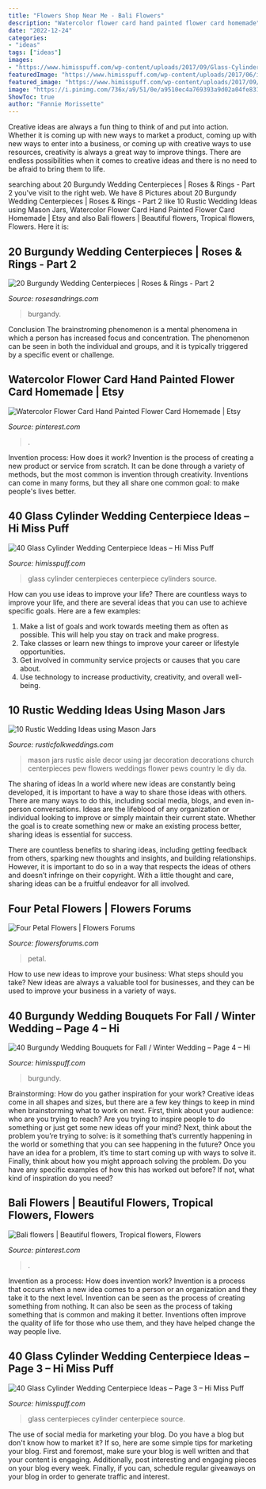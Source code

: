 ```yaml
---
title: "Flowers Shop Near Me - Bali Flowers"
description: "Watercolor flower card hand painted flower card homemade"
date: "2022-12-24"
categories:
- "ideas"
tags: ["ideas"]
images:
- "https://www.himisspuff.com/wp-content/uploads/2017/09/Glass-Cylinders-Wedding-Centerpieces-23.jpg"
featuredImage: "https://www.himisspuff.com/wp-content/uploads/2017/06/ivory-and-burgundy-fall-wedding-bouquet.jpg"
featured_image: "https://www.himisspuff.com/wp-content/uploads/2017/09/Glass-Cylinders-Wedding-Centerpieces-23.jpg"
image: "https://i.pinimg.com/736x/a9/51/0e/a9510ec4a769393a9d02a04fe8312115.jpg"
ShowToc: true
author: "Fannie Morissette"
---
```



Creative ideas are always a fun thing to think of and put into action. Whether it is coming up with new ways to market a product, coming up with new ways to enter into a business, or coming up with creative ways to use resources, creativity is always a great way to improve things. There are endless possibilities when it comes to creative ideas and there is no need to be afraid to bring them to life.

	

		
searching about 20 Burgundy Wedding Centerpieces | Roses &amp; Rings - Part 2 you've visit to the right web. We have 8 Pictures about 20 Burgundy Wedding Centerpieces | Roses &amp; Rings - Part 2 like 10 Rustic Wedding Ideas using Mason Jars, Watercolor Flower Card Hand Painted Flower Card Homemade | Etsy and also Bali flowers | Beautiful flowers, Tropical flowers, Flowers. Here it is:
		
    
## 20 Burgundy Wedding Centerpieces | Roses &amp; Rings - Part 2

<img loading=lazy src="http://www.rosesandrings.com/wp-content/uploads/2018/06/burgandy-and-blush-florals-wedding-centerpiece.jpg" onerror="this.onerror=null;this.src='https://tse2.mm.bing.net/th?id=OIP.ccxbtCDEUvnr1G_RijjTiwHaLG&amp;pid=15.1';" alt="20 Burgundy Wedding Centerpieces | Roses &amp; Rings - Part 2">

_Source: rosesandrings.com_

>burgandy. 

	

Conclusion
The brainstroming phenomenon is a mental phenomena in which a person has increased focus and concentration. The phenomenon can be seen in both the individual and groups, and it is typically triggered by a specific event or challenge.

    
## Watercolor Flower Card Hand Painted Flower Card Homemade | Etsy

<img loading=lazy src="https://i.pinimg.com/736x/a9/51/0e/a9510ec4a769393a9d02a04fe8312115.jpg" onerror="this.onerror=null;this.src='https://tse4.mm.bing.net/th?id=OIP.J35Dt09nh_qDFNctOq2-PAHaJ4&amp;pid=15.1';" alt="Watercolor Flower Card Hand Painted Flower Card Homemade | Etsy">

_Source: pinterest.com_

>. 

	

Invention process: How does it work?
Invention is the process of creating a new product or service from scratch. It can be done through a variety of methods, but the most common is invention through creativity. Inventions can come in many forms, but they all share one common goal: to make people's lives better.

    
## 40 Glass Cylinder Wedding Centerpiece Ideas – Hi Miss Puff

<img loading=lazy src="https://www.himisspuff.com/wp-content/uploads/2017/09/Glass-Cylinders-Wedding-Centerpieces-18.jpg" onerror="this.onerror=null;this.src='https://tse1.mm.bing.net/th?id=OIP.naMP1lN8O40GirjfjROeeQHaMA&amp;pid=15.1';" alt="40 Glass Cylinder Wedding Centerpiece Ideas – Hi Miss Puff">

_Source: himisspuff.com_

>glass cylinder centerpieces centerpiece cylinders source. 

	

How can you use ideas to improve your life?
There are countless ways to improve your life, and there are several ideas that you can use to achieve specific goals. Here are a few examples: 
1. Make a list of goals and work towards meeting them as often as possible. This will help you stay on track and make progress.
2. Take classes or learn new things to improve your career or lifestyle opportunities.
3. Get involved in community service projects or causes that you care about.
4. Use technology to increase productivity, creativity, and overall well-being.

    
## 10 Rustic Wedding Ideas Using Mason Jars

<img loading=lazy src="https://www.rusticfolkweddings.com/wp-content/uploads/2014/06/rustic-aisle-mason-jars-l-10-rustic-wedding-ideas-using-mason-jars.jpg" onerror="this.onerror=null;this.src='https://tse4.mm.bing.net/th?id=OIP.xm0Y9fkLNv4EzYduaf2gnwHaLo&amp;pid=15.1';" alt="10 Rustic Wedding Ideas using Mason Jars">

_Source: rusticfolkweddings.com_

>mason jars rustic aisle decor using jar decoration decorations church centerpieces pew flowers weddings flower pews country le diy da. 

	

The sharing of ideas
In a world where new ideas are constantly being developed, it is important to have a way to share those ideas with others. There are many ways to do this, including social media, blogs, and even in-person conversations.
Ideas are the lifeblood of any organization or individual looking to improve or simply maintain their current state. Whether the goal is to create something new or make an existing process better, sharing ideas is essential for success.

There are countless benefits to sharing ideas, including getting feedback from others, sparking new thoughts and insights, and building relationships. However, it is important to do so in a way that respects the ideas of others and doesn’t infringe on their copyright. With a little thought and care, sharing ideas can be a fruitful endeavor for all involved.

    
## Four Petal Flowers | Flowers Forums

<img loading=lazy src="https://d29jd5m3t61t9.cloudfront.net/flowersforums.com/images/fbfiles/images/20150502_142202_v_1430670608.jpg" onerror="this.onerror=null;this.src='https://tse2.mm.bing.net/th?id=OIP.EhvcsAnP-B1rGOcwhl3-zwHaJ4&amp;pid=15.1';" alt="Four Petal Flowers | Flowers Forums">

_Source: flowersforums.com_

>petal. 

	

How to use new ideas to improve your business: What steps should you take?
New ideas are always a valuable tool for businesses, and they can be used to improve your business in a variety of ways.

    
## 40 Burgundy Wedding Bouquets For Fall / Winter Wedding – Page 4 – Hi

<img loading=lazy src="https://www.himisspuff.com/wp-content/uploads/2017/06/ivory-and-burgundy-fall-wedding-bouquet.jpg" onerror="this.onerror=null;this.src='https://tse2.mm.bing.net/th?id=OIP.Dh8qJMU4kvnB5uwDIA6yaAHaLH&amp;pid=15.1';" alt="40 Burgundy Wedding Bouquets for Fall / Winter Wedding – Page 4 – Hi">

_Source: himisspuff.com_

>burgundy. 

	

Brainstorming: How do you gather inspiration for your work?
Creative ideas come in all shapes and sizes, but there are a few key things to keep in mind when brainstorming what to work on next. First, think about your audience: who are you trying to reach? Are you trying to inspire people to do something or just get some new ideas off your mind? Next, think about the problem you’re trying to solve: is it something that’s currently happening in the world or something that you can see happening in the future? Once you have an idea for a problem, it’s time to start coming up with ways to solve it. Finally, think about how you might approach solving the problem. Do you have any specific examples of how this has worked out before? If not, what kind of inspiration do you need?

    
## Bali Flowers | Beautiful Flowers, Tropical Flowers, Flowers

<img loading=lazy src="https://i.pinimg.com/736x/3e/dd/4e/3edd4e68470b88d08eef567d67772f58--tropical-flowers-spring-collection.jpg" onerror="this.onerror=null;this.src='https://tse1.mm.bing.net/th?id=OIP.tyGj4rbI_g43M4Xz2lsAyQHaE7&amp;pid=15.1';" alt="Bali flowers | Beautiful flowers, Tropical flowers, Flowers">

_Source: pinterest.com_

>. 

	

Invention as a process: How does invention work?
Invention is a process that occurs when a new idea comes to a person or an organization and they take it to the next level. Invention can be seen as the process of creating something from nothing. It can also be seen as the process of taking something that is common and making it better. Inventions often improve the quality of life for those who use them, and they have helped change the way people live.

    
## 40 Glass Cylinder Wedding Centerpiece Ideas – Page 3 – Hi Miss Puff

<img loading=lazy src="https://www.himisspuff.com/wp-content/uploads/2017/09/Glass-Cylinders-Wedding-Centerpieces-23.jpg" onerror="this.onerror=null;this.src='https://tse3.mm.bing.net/th?id=OIP.J3T3WlXLZagbX7s0sLYuvwHaLG&amp;pid=15.1';" alt="40 Glass Cylinder Wedding Centerpiece Ideas – Page 3 – Hi Miss Puff">

_Source: himisspuff.com_

>glass centerpieces cylinder centerpiece source. 

	

The use of social media for marketing your blog.
Do you have a blog but don't know how to market it? If so, here are some simple tips for marketing your blog. First and foremost, make sure your blog is well written and that your content is engaging. Additionally, post interesting and engaging pieces on your blog every week. Finally, if you can, schedule regular giveaways on your blog in order to generate traffic and interest.


